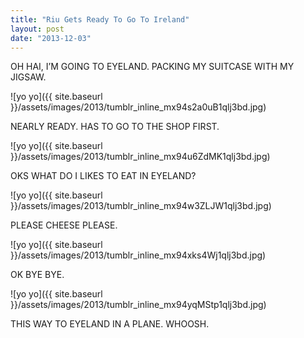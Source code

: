 ```yaml
---
title: "Riu Gets Ready To Go To Ireland"
layout: post
date: "2013-12-03"
---
```


OH HAI, I’M GOING TO EYELAND. PACKING MY SUITCASE WITH MY JIGSAW. 

![yo yo]({{ site.baseurl }}/assets/images/2013/tumblr_inline_mx94s2a0uB1qlj3bd.jpg)

NEARLY READY. HAS TO GO TO THE SHOP FIRST.

![yo yo]({{ site.baseurl }}/assets/images/2013/tumblr_inline_mx94u6ZdMK1qlj3bd.jpg)

OKS WHAT DO I LIKES TO EAT IN EYELAND?

![yo yo]({{ site.baseurl }}/assets/images/2013/tumblr_inline_mx94w3ZLJW1qlj3bd.jpg)

PLEASE CHEESE PLEASE.

![yo yo]({{ site.baseurl }}/assets/images/2013/tumblr_inline_mx94xks4Wj1qlj3bd.jpg)

OK BYE BYE.

![yo yo]({{ site.baseurl }}/assets/images/2013/tumblr_inline_mx94yqMStp1qlj3bd.jpg)

THIS WAY TO EYELAND IN A PLANE. WHOOSH.
